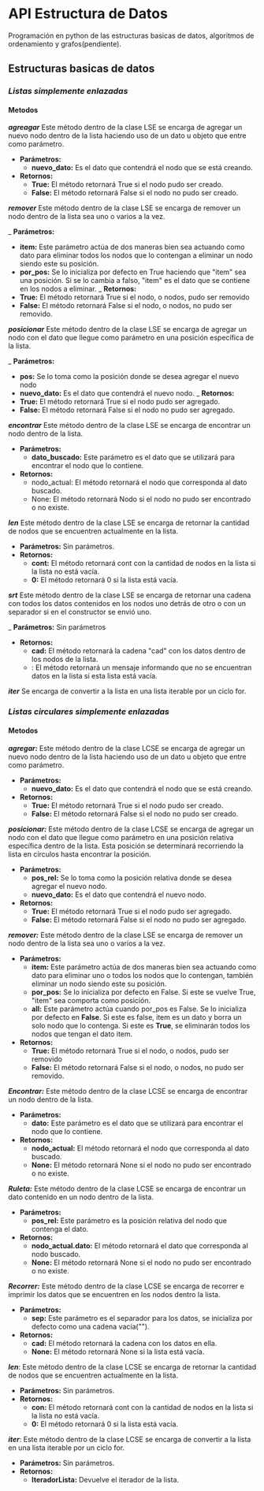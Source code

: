 # API Estructura de Datos

Programación en python de las estructuras basicas de datos, algoritmos de ordenamiento y grafos(pendiente).

## Estructuras basicas de datos

### _Listas simplemente enlazadas_

#### __Metodos__
___agreagar___
Este método dentro de la clase LSE se encarga de agregar un nuevo nodo dentro de la lista haciendo uso de un dato u objeto que entre como parámetro.

- __Parámetros:__
  * __nuevo_dato:__ Es el dato que contendrá el nodo que se está creando.
- __Retornos:__
  * __True:__ El método retornará True si el nodo pudo ser creado.
  * __False:__ El método retornará False si el nodo no pudo ser creado.

___remover___
Este método dentro de la clase LSE se encarga de remover un nodo dentro de la lista sea uno o varios a la vez.

_ __Parámetros:__
  * __item:__ Este parámetro actúa de dos maneras bien sea actuando como dato para eliminar todos los nodos que lo contengan a eliminar un nodo siendo este su posición.
  * __por_pos:__ Se lo inicializa por defecto en True haciendo que "item" sea una posición. Si se lo cambia a falso, "item" es el dato que se contiene en los nodos a eliminar.
_ __Retornos:__
  * __True:__ El método retornará True si el nodo, o nodos, pudo ser removido
  * __False:__ El método retornará False si el nodo, o nodos, no pudo ser removido.

___posicionar___
Este método dentro de la clase LSE se encarga de agregar un nodo con el dato que llegue como parámetro en una posición específica de la lista.

_ __Parámetros:__
  * __pos:__ Se lo toma como la posición donde se desea agregar el nuevo nodo
  * __nuevo_dato:__ Es el dato que contendrá el nuevo nodo.
_ __Retornos:__
  * __True:__ El método retornará True si el nodo pudo ser agregado.
  * __False:__ El método retornará False si el nodo no pudo ser agregado.

___encontrar___
Este método dentro de la clase LSE se encarga de encontrar un nodo dentro de la lista.

- __Parámetros:__
  * __dato_buscado:__ Este parámetro es el dato que se utilizará para encontrar el nodo que lo contiene.
- __Retornos:__
    * nodo_actual: El método retornará el nodo que corresponda al dato
    buscado.
    * None: El método retornará Nodo si el nodo no pudo ser encontrado o
    no existe.

___len___
Este método dentro de la clase LSE se encarga de retornar la cantidad de nodos que se encuentren actualmente en la lista.

- __Parámetros:__
  Sin parámetros.
- __Retornos:__
  * __cont:__ El método retornará cont con la cantidad de nodos en la lista si la lista no está vacía.
  * __0:__ El método retornará 0 si la lista está vacía.

___srt___
Este método dentro de la clase LSE se encarga de retornar una cadena con todos los datos contenidos en los nodos uno detrás de otro o con un separador si en el constructor se envió uno.

_ __Parámetros:__
    Sin parámetros

- __Retornos:__
  * __cad:__ El método retornará la cadena "cad" con los datos dentro de los nodos de la lista.
  * : El método retornará un mensaje informando que no se encuentran datos en la lista si esta lista está vacía.

___iter___
 Se encarga de convertir a la lista en una lista iterable por un ciclo for.


### _Listas circulares simplemente enlazadas_

#### __Metodos__
___agregar:___
Este método dentro de la clase LCSE se encarga de agregar un nuevo nodo dentro de la lista haciendo uso de un dato u objeto que entre como parámetro.

- __Parámetros:__
    * __nuevo_dato:__ Es el dato que contendrá el nodo que se está creando.
- __Retornos:__
   * __True:__ El método retornará True si el nodo pudo ser creado.
   * __False:__ El método retornará False si el nodo no pudo ser creado.

___posicionar:___
Este método dentro de la clase LCSE se encarga de agregar un nodo con el dato que llegue como parámetro en una posición relativa específica dentro de la lista. Esta posición se determinará recorriendo la lista en círculos hasta encontrar la posición.

- __Parámetros:__
  * __pos_rel:__ Se lo toma como la posición relativa donde se desea agregar
  el nuevo nodo.
  * __nuevo_dato:__ Es el dato que contendrá el nuevo nodo.
- __Retornos:__
  * __True:__ El método retornará True si el nodo pudo ser agregado.
  * __False:__ El método retornará False si el nodo no pudo ser agregado.

___remover:___
Este método dentro de la clase LSE se encarga de remover un nodo dentro de la lista sea uno o varios a la vez.

- __Parámetros:__
  * __item:__ Este parámetro actúa de dos maneras bien sea actuando como dato para eliminar uno o todos los nodos que lo contengan, también eliminar un nodo siendo este su posición.
  * __por_pos:__ Se lo inicializa por defecto en False. Si este se vuelve True, "item" sea comporta como posición.
  * __all:__ Este parámetro actúa cuando por_pos es False. Se lo inicializa por defecto en   __False__. Si este es false, item es un dato y borra un solo nodo que lo contenga. Si este es __True__, se eliminarán todos los nodos que tengan el dato item.
- __Retornos:__
  * __True:__ El método retornará True si el nodo, o nodos, pudo ser removido
  * __False:__ El método retornará False si el nodo, o nodos, no pudo ser removido.

___Encontrar:___
Este método dentro de la clase LCSE se encarga de encontrar un nodo dentro de la lista.

- __Parámetros:__
  * __dato:__ Este parámetro es el dato que se utilizará para encontrar el nodo que lo contiene.
- __Retornos:__
  * __nodo_actual:__ El método retornará el nodo que corresponda al dato buscado.
  * __None:__ El método retornará None si el nodo no pudo ser encontrado o no existe.

___Ruleta:___
Este método dentro de la clase LCSE se encarga de encontrar un dato contenido en un nodo dentro de la lista.

- __Parámetros:__
  * __pos_rel:__ Este parámetro es la posición relativa del nodo que contenga el dato.
- __Retornos:__
  * __nodo_actual.dato:__ El método retornará el dato que corresponda al nodo buscado.
  * __None:__ El método retornará None si el nodo no pudo ser encontrado o no existe.

___Recorrer:___
Este método dentro de la clase LCSE se encarga de recorrer e imprimir los datos que se encuentren en los nodos dentro la lista.

- __Parámetros:__
    * __sep:__ Este parámetro es el separador para los datos, se inicializa por
    defecto como una cadena vacía("").
- __Retornos:__
  * __cad:__ El método retornará la cadena con los datos en ella.
  * __None:__ El método retornará None si la lista está vacía.

___len___:
Este método dentro de la clase LCSE se encarga de retornar la cantidad de nodos que se encuentren actualmente en la lista.

- __Parámetros:__
    Sin parámetros.
- __Retornos:__
  * __con:__ El método retornará cont con la cantidad de nodos en la lista si la lista no está vacía.
  * __0:__ El método retornará 0 si la lista está vacía.

___iter___:
Este método dentro de la clase LCSE se encarga de convertir a la lista en una lista iterable por un ciclo for.

- __Parámetros:__
  Sin parámetros.
- __Retornos:__
  * __IteradorLista:__ Devuelve el iterador de la lista.
